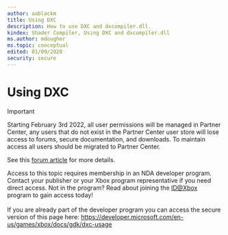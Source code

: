 ```yaml
---
author: aablackm
title: Using DXC
description: How to use DXC and dxcompiler.dll.
kindex: Shader Compiler, Using DXC and dxcompiler.dll
ms.author: mdougher
ms.topic: conceptual
edited: 01/09/2020
security: secure
---
```


# Using DXC
> [!IMPORTANT]
> Starting February 3rd 2022, all user permissions will be managed in Partner Center, any users that do not exist in the Partner Center user store will lose access to forums, secure documentation, and downloads. To maintain access all users should be migrated to Partner Center. <p></p>See this <a href="https://forums.xboxlive.com/articles/132187/breaking-change-user-access-for-forums-secure-docu.html">forum article</a> for more details.  

 Access to this topic requires membership in an NDA developer program. Contact your publisher or your Xbox program representative if you need direct access. Not in the program? Read about joining the <a href="https://www.xbox.com/Developers/id">ID@Xbox</a> program to gain access today!  <br/><br/>If you are already part of the developer program you can access the secure version of this page here: <a target="_blank" href="https://developer.microsoft.com/en-us/games/xbox/docs/gdk/dxc-usage">https://developer.microsoft.com/en-us/games/xbox/docs/gdk/dxc-usage</a>